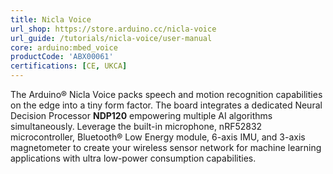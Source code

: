 ```yaml
---
title: Nicla Voice
url_shop: https://store.arduino.cc/nicla-voice
url_guide: /tutorials/nicla-voice/user-manual
core: arduino:mbed_voice
productCode: 'ABX00061'
certifications: [CE, UKCA]
---
```


The Arduino® Nicla Voice packs speech and motion recognition capabilities on the edge into a tiny form factor. The board integrates a dedicated Neural Decision Processor **NDP120** empowering multiple AI algorithms simultaneously. Leverage the built-in microphone, nRF52832 microcontroller, Bluetooth® Low Energy module, 6-axis IMU, and 3-axis magnetometer to create your wireless sensor network for machine learning applications with ultra low-power consumption capabilities.